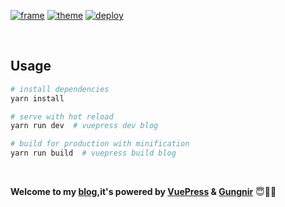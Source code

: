 [![frame](https://img.shields.io/badge/Frame-Vuepress-red)](https://github.com/vuejs/vuepress)
[![theme](https://img.shields.io/badge/Theme-Gungnir-blue)](https://github.com/Renovamen/vuepress-theme-gungnir)
[![deploy](https://img.shields.io/badge/Deploy-Vercel-brightgreen)](https://www.c01day.com)

&nbsp;
## Usage

```bash
# install dependencies
yarn install

# serve with hot reload
yarn run dev  # vuepress dev blog

# build for production with minification
yarn run build  # vuepress build blog
```

&nbsp;

**Welcome to my [blog](https://www.c01day.com),it's powered by [VuePress](https://vuepress.vuejs.org) & [Gungnir](https://github.com/Renovamen/vuepress-theme-gungnir)** 😇🥰🤗
